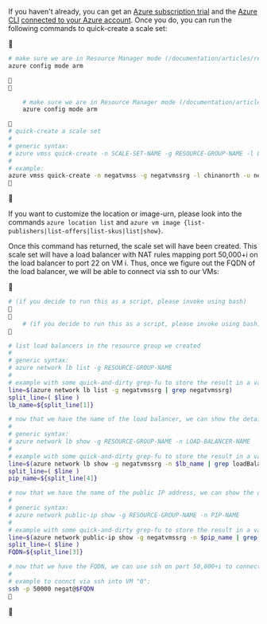 If you haven't already, you can get an [Azure subscription trial](/pricing/1rmb-trial/) and the [Azure CLI](/documentation/articles/xplat-cli-install/) [connected to your Azure account](/documentation/articles/xplat-cli-connect/). Once you do, you can run the following commands to quick-create a scale set:


```bash
# make sure we are in Resource Manager mode (/documentation/articles/resource-manager-deployment-model/)
azure config mode arm




    # make sure we are in Resource Manager mode (/documentation/articles/resource-manager-deployment-model/)
    azure config mode arm


# quick-create a scale set
#
# generic syntax:
# azure vmss quick-create -n SCALE-SET-NAME -g RESOURCE-GROUP-NAME -l LOCATION -u USERNAME -p PASSWORD -C INSTANCE-COUNT -Q IMAGE-URN
#
# example:
azure vmss quick-create -n negatvmss -g negatvmssrg -l chinanorth -u negat -p P4ssw0rd -C 5 -Q Canonical:UbuntuServer:14.04.3-LTS:latest

```


If you want to customize the location or image-urn, please look into the commands `azure location list` and `azure vm image {list-publishers|list-offers|list-skus|list|show}`.

Once this command has returned, the scale set will have been created. This scale set will have a load balancer with NAT rules mapping port 50,000+i on the load balancer to port 22 on VM i. Thus, once we figure out the FQDN of the load balancer, we will be able to connect via ssh to our VMs:


```bash
# (if you decide to run this as a script, please invoke using bash)


    # (if you decide to run this as a script, please invoke using bash)


# list load balancers in the resource group we created
#
# generic syntax:
# azure network lb list -g RESOURCE-GROUP-NAME
#
# example with some quick-and-dirty grep-fu to store the result in a variable:
line=$(azure network lb list -g negatvmssrg | grep negatvmssrg)
split_line=( $line )
lb_name=${split_line[1]}

# now that we have the name of the load balancer, we can show the details to find which Public IP (PIP) is associated to it
#
# generic syntax:
# azure network lb show -g RESOURCE-GROUP-NAME -n LOAD-BALANCER-NAME
#
# example with some quick-and-dirty grep-fu to store the result in a variable:
line=$(azure network lb show -g negatvmssrg -n $lb_name | grep loadBalancerFrontEnd)
split_line=( $line )
pip_name=${split_line[4]}

# now that we have the name of the public IP address, we can show the details to find the FQDN
#
# generic syntax:
# azure network public-ip show -g RESOURCE-GROUP-NAME -n PIP-NAME
#
# example with some quick-and-dirty grep-fu to store the result in a variable:
line=$(azure network public-ip show -g negatvmssrg -n $pip_name | grep FQDN)
split_line=( $line )
FQDN=${split_line[3]}

# now that we have the FQDN, we can use ssh on port 50,000+i to connect to VM i (where i is 0-indexed)
#
# example to connct via ssh into VM "0":
ssh -p 50000 negat@$FQDN

```

